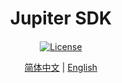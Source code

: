 <h1 align="center">
     Jupiter SDK
</h1>
<h4 align="center">
</h4>
<p align="center">
  <a href="https://github.com/0xhappyboy/jup-sdk/LICENSE"><img src="https://img.shields.io/badge/License-GPL3.0-d1d1f6.svg?style=flat&labelColor=1C2C2E&color=BEC5C9&logo=googledocs&label=license&logoColor=BEC5C9" alt="License"></a>
</p>
<p align="center">
<a href="./README_zh-CN.md">简体中文</a> | <a href="./README.md">English</a>
</p>
